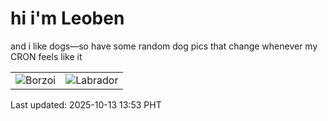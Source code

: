 # hi i'm Leoben

and i like dogs—so have some random dog pics that change whenever my CRON feels like it

|  |  |
|--------|----------|
| ![Borzoi](https://random-dog-vercel.vercel.app/api/random-borzoi?v=1760334813) | ![Labrador](https://random-dog-vercel.vercel.app/api/random-labrador?v=1760334813) |

Last updated: 2025-10-13 13:53 PHT
